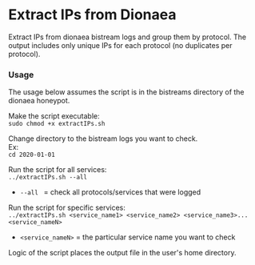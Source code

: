 # Extract IPs from Dionaea

Extract IPs from dionaea bistream logs and group them by protocol. The output includes only unique IPs for each protocol (no duplicates per protocol).

### Usage

The usage below assumes the script is in the bistreams directory of the dionaea honeypot.

Make the script executable: <br/>
```sudo chmod +x extractIPs.sh```

Change directory to the bistream logs you want to check. <br/>
Ex: <br/>
```cd 2020-01-01```<br/>

Run the script for all services:<br/>
```../extractIPs.sh --all```<br/>

- `--all ` = check all protocols/services that were logged <br/>

Run the script for specific services:<br/>
```../extractIPs.sh <service_name1> <service_name2> <service_name3>...<service_nameN>```<br/>

- `<service_nameN>` = the particular service name you want to check

Logic of the script places the output file in the user's home directory. 
